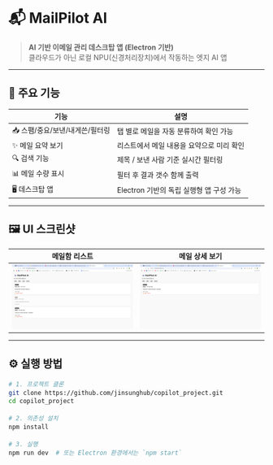 # 📬 MailPilot AI

> **AI 기반 이메일 관리 데스크탑 앱 (Electron 기반)**  
> 클라우드가 아닌 로컬 NPU(신경처리장치)에서 작동하는 엣지 AI 앱

---

## 🚀 주요 기능

| 기능                            | 설명                                      |
| ------------------------------- | ----------------------------------------- |
| 📥 스팸/중요/보낸/내게쓴/필터링 | 탭 별로 메일을 자동 분류하여 확인 가능    |
| ✨ 메일 요약 보기               | 리스트에서 메일 내용을 요약으로 미리 확인 |
| 🔍 검색 기능                    | 제목 / 보낸 사람 기준 실시간 필터링       |
| 📊 메일 수량 표시               | 필터 후 결과 갯수 함께 출력               |
| 🖥 데스크탑 앱                   | Electron 기반의 독립 실행형 앱 구성 가능  |

---

## 🖼️ UI 스크린샷

| 메일함 리스트                          | 메일 상세 보기                       |
| -------------------------------------- | ------------------------------------ |
| ![메일 리스트](assets/screenshot1.png) | ![메일 상세](assets/screenshot2.png) |

---

## ⚙️ 실행 방법

```bash
# 1. 프로젝트 클론
git clone https://github.com/jinsunghub/copilot_project.git
cd copilot_project

# 2. 의존성 설치
npm install

# 3. 실행
npm run dev  # 또는 Electron 환경에서는 `npm start`
```
